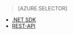 ﻿> [AZURE.SELECTOR]
- [.NET SDK](/documentation/articles/media-services-dotnet-configure-asset-delivery-policy/)
- [REST-API](/documentation/articles/media-services-rest-configure-asset-delivery-policy/)

<!--HONumber=47-->
